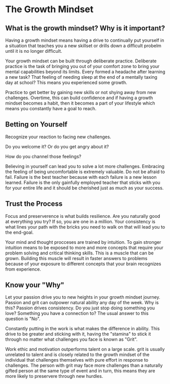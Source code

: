 # The Growth Mindset

## What is the growth mindset? Why is it important?

Having a growth mindset means having a drive to continually put yourself in a situation that teaches you a new skillset or drills down a difficult probelm until it is no longer difficult.

Your growth mindset can be built through deliberate practice. Deliberate practice is the task of bringing you out of your comfort zone to bring your mental capabilities beyond its limits. Every formed a headache after learning a new task? That feeling of needing sleep at the end of a mentally taxing day at school? This means you experienced some growth.

Practice to get better by gaining new skills or not shying away from new challenges. Overtime, this can build confidence and if having a growth mindset becomes a habit, then it becomes a part of your lifestyle which means you constantly have a goal to reach.

## Betting on Yourself

Recognize your reaction to facing new challenges.

Do you welcome it? Or do you get angry about it?

How do you channel those feelings?

Believing in yourself can lead you to solve a lot more challenges. Embracing the feeling of being uncomfortable is extremely valuable. Do not be afraid to fail. Failure is the best teacher because with each failure is a new lesson learned. Failure is the only gainfully employed teacher that sticks with you for your entire life and it should be cherished just as much as your success.

## Trust the Process

Focus and preserverence is what builds resilience. Are you naturally good at everything you try? If so, you are one in a million. Your consistency is what lines your path with the bricks you need to walk on that will lead you to the end-goal.

Your mind and thought procceses are trained by intuition. To gain stronger intuition means to be exposed to more and more concepts that require your problem solving and critical thinking skills. This is a muscle that can be grown. Building this muscle will result in faster answers to problems because of your exposure to different concepts that your brain recognizes from experience.

## Know your "Why"

Let your passion drive you to new heights in your growth mindset journey. Passion and grit can outpower natural ability any day of the week. Why is this? Passion drives consistency. Do you just stop doing something you love? Something you have a connection to? The usual answer to this question is "No".

Constantly putting in the work is what makes the difference in ability. This drive to be greater and sticking with it, having the "stamina" to stick it through no matter what challenges you face is known as "Grit".

Work ethic and motivation outperforms talent on a large scale. grit is usually unrelated to talent and is closely related to the growth mindset of the individual that challenges themselves with pure effort in response to challenges. The person with grit may face more challenges than a naturally gifted person at the same type of event and in turn, this means they are more likely to preservere through new hurdles.
